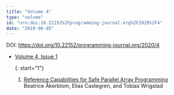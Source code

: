 ```yaml
---
title: "Volume 4"
type: "volume"
id: "urn:doi:10.22152%2Fprogramming-journal.org%2F2020%2F4"
date: "2019-06-05"
---
```

DOI: <https://doi.org/10.22152/programming-journal.org/2020/4>


* [Volume 4, Issue 1](issue1)  




  {: start="1"}
  1. [Reference Capabilities for Safe Parallel Array Programming](/2020/4/1)  
Beatrice Åkerblom, Elias Castegren, and Tobias Wrigstad






